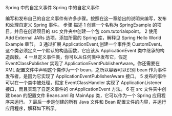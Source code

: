 
Spring 中的自定义事件
Spring 中的自定义事件

编写和发布自己的自定义事件有许多步骤。按照在这一章给出的说明来编写，发布和处理自定义 Spring 事件。
步骤	描述
1	创建一个名称为 SpringExample 的项目，并且在创建项目的 src 文件夹中创建一个包 com.tutorialspoint。
2	使用 Add External JARs 选项，添加所需的 Spring 库，解释见 Spring Hello World Example 章节。
3	通过扩展 ApplicationEvent,创建一个事件类 CustomEvent。这个类必须定义一个默认的构造函数，它应该从 ApplicationEvent 类中继承的构造函数。
4	一旦定义事件类，你可以从任何类中发布它，假定 EventClassPublisher 实现了 ApplicationEventPublisherAware。你还需要在 XML 配置文件中声明这个类作为一个 bean，之所以容器可以识别 bean 作为事件发布者，是因为它实现了 ApplicationEventPublisherAware 接口。
5	发布的事件可以在一个类中被处理，假定 EventClassHandler 实现了 ApplicationListener 接口，而且实现了自定义事件的 onApplicationEvent 方法。
6	在 src 文件夹中创建 bean 的配置文件 Beans.xml 和 MainApp 类，它可以作为一个 Spring 应用程序来运行。
7	最后一步是创建的所有 Java 文件和 Bean 配置文件的内容，并运行应用程序，解释如下所示。